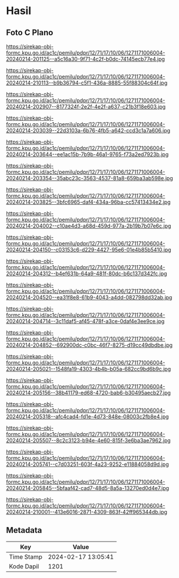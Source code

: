# Hasil

## Foto C Plano

https://sirekap-obj-formc.kpu.go.id/ac1c/pemilu/pdpr/12/71/17/10/06/1271171006004-20240214-201125--a5c16a30-9f71-4c2f-b0dc-74145ecb77e4.jpg

https://sirekap-obj-formc.kpu.go.id/ac1c/pemilu/pdpr/12/71/17/10/06/1271171006004-20240214-210113--b9b36794-c5f1-436a-8885-55f88304c64f.jpg

https://sirekap-obj-formc.kpu.go.id/ac1c/pemilu/pdpr/12/71/17/10/06/1271171006004-20240214-202907--8177324f-2e2f-4e2f-a637-c21b3f18e603.jpg

https://sirekap-obj-formc.kpu.go.id/ac1c/pemilu/pdpr/12/71/17/10/06/1271171006004-20240214-203039--22d3103a-6b76-4fb5-a642-ccd3c1a7a606.jpg

https://sirekap-obj-formc.kpu.go.id/ac1c/pemilu/pdpr/12/71/17/10/06/1271171006004-20240214-203644--ee1ac15b-7b9b-46a1-9765-f73a2ed7923b.jpg

https://sirekap-obj-formc.kpu.go.id/ac1c/pemilu/pdpr/12/71/17/10/06/1271171006004-20240214-203354--35abc23c-3563-4537-81a8-659ba3ab598e.jpg

https://sirekap-obj-formc.kpu.go.id/ac1c/pemilu/pdpr/12/71/17/10/06/1271171006004-20240214-203825--3bfc6965-daf4-434a-96ba-cc57413434e2.jpg

https://sirekap-obj-formc.kpu.go.id/ac1c/pemilu/pdpr/12/71/17/10/06/1271171006004-20240214-204002--c10ae4d3-a68d-459d-977a-2b19b7b07e6c.jpg

https://sirekap-obj-formc.kpu.go.id/ac1c/pemilu/pdpr/12/71/17/10/06/1271171006004-20240214-204150--c03153c6-d229-4427-95e6-01e4b85b5410.jpg

https://sirekap-obj-formc.kpu.go.id/ac1c/pemilu/pdpr/12/71/17/10/06/1271171006004-20240214-204312--b4ef631b-64a9-481f-80dc-b6c137d342fc.jpg

https://sirekap-obj-formc.kpu.go.id/ac1c/pemilu/pdpr/12/71/17/10/06/1271171006004-20240214-204520--ea31f8e8-61b9-4043-a4dd-082798dd32ab.jpg

https://sirekap-obj-formc.kpu.go.id/ac1c/pemilu/pdpr/12/71/17/10/06/1271171006004-20240214-204714--3c11daf5-af45-478f-a3ce-0daf4e3ee9ce.jpg

https://sirekap-obj-formc.kpu.go.id/ac1c/pemilu/pdpr/12/71/17/10/06/1271171006004-20240214-204852--692900dc-c0bc-46f7-8275-d19cc49dbdbe.jpg

https://sirekap-obj-formc.kpu.go.id/ac1c/pemilu/pdpr/12/71/17/10/06/1271171006004-20240214-205021--1548fa19-4303-4b4b-b05a-682cc9bd6b9c.jpg

https://sirekap-obj-formc.kpu.go.id/ac1c/pemilu/pdpr/12/71/17/10/06/1271171006004-20240214-205156--38b41179-ed68-4720-bab6-b30495aecb27.jpg

https://sirekap-obj-formc.kpu.go.id/ac1c/pemilu/pdpr/12/71/17/10/06/1271171006004-20240214-205318--afc4cad4-fd1e-4d73-848e-08003c2fb8e4.jpg

https://sirekap-obj-formc.kpu.go.id/ac1c/pemilu/pdpr/12/71/17/10/06/1271171006004-20240214-205507--8c2c3123-b94e-4e60-815f-3e6ba3ae7962.jpg

https://sirekap-obj-formc.kpu.go.id/ac1c/pemilu/pdpr/12/71/17/10/06/1271171006004-20240214-205741--c7d03251-603f-4a23-9252-e11884058d9d.jpg

https://sirekap-obj-formc.kpu.go.id/ac1c/pemilu/pdpr/12/71/17/10/06/1271171006004-20240214-205845--5bfaaf42-cad7-48d5-8a5a-13270ed0d4e7.jpg

https://sirekap-obj-formc.kpu.go.id/ac1c/pemilu/pdpr/12/71/17/10/06/1271171006004-20240214-210001--413e6016-2871-4309-863f-42ff965344db.jpg


## Metadata

| Key        | Value               |
| ---------- | ------------------- |
| Time Stamp | 2024-02-17 13:05:41 |
| Kode Dapil | 1201                |



